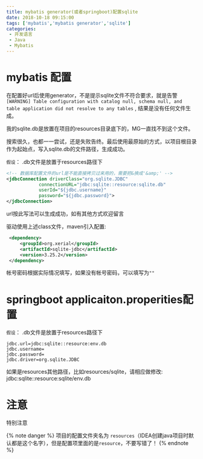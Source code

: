 ```yaml
---
title: mybatis generator(或者springboot)配置sqlite
date: 2018-10-18 09:15:00
tags: ['mybatis','mybatis generator','sqlite']
categories: 
 - 开发语言
 - Java
 - Mybatis
---
```


# mybatis 配置

在配置好url后使用generator，不是提示sqlite文件不符合要求，就是告警`[WARNING] Table configuration with catalog null, schema null, and table application did not resolve to any tables` , 结果是没有任何文件生成。

我的sqlite.db是放置在项目的resources目录底下的，MG一直找不到这个文件。

搜索很久，也都一一尝试，还是失败告终。最后使用最原始的方式，以项目根目录作为起始点，写入sqlite.db的文件路径，生成成功。

`假设`： .db文件是放置于resources路径下

```xml
<!-- 数据库配置文件的url是不能直接拷贝过来用的，需要把&换成'&amp;' -->
<jdbcConnection driverClass="org.sqlite.JDBC"
            connectionURL="jdbc:sqlite::resource:sqlite.db"
            userId="${jdbc.username}"
            password="${jdbc.password}">
</jdbcConnection>
```

url按此写法可以生成成功，如有其他方式欢迎留言

驱动使用上述class文件，maven引入配置:

```xml
 <dependency>
     <groupId>org.xerial</groupId>
     <artifactId>sqlite-jdbc</artifactId>
     <version>3.25.2</version>
 </dependency>
```

帐号密码根据实际情况填写，如果没有帐号密码，可以填写为`""`


# springboot applicaiton.properities配置

`假设`： .db文件是放置于resources路径下

    jdbc.url=jdbc:sqlite::resource:env.db
    jdbc.username=
    jdbc.password=
    jdbc.driver=org.sqlite.JDBC

如果是resources其他路径，比如resources/sqlite，请相应做修改: jdbc:sqlite::resource:sqlite/env.db

# 注意 

特别注意 

{% note danger %}
项目的配置文件夹名为 `resources`（IDEA创建java项目时默认都是这个名字），但是配置项里面的是`resource`，不要写错了！
{% endnote %}
